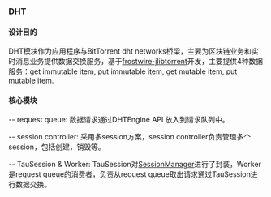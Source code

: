 ### DHT


#### 设计目的

DHT模块作为应用程序与BitTorrent dht networks桥梁，主要为区块链业务和实时消息业务提供数据交换服务，基于[frostwire-jlibtorrent](https://github.com/frostwire/frostwire-jlibtorrent)开发，主要提供4种数据服务：get immutable item, put immutable item, get mutable item, put mutable item.

#### 核心模块

-- request queue: 数据请求通过DHTEngine API 放入到请求队列中。

-- session controller: 采用多session方案，session controller负责管理多个session，包括创建，销毁等。

-- TauSession & Worker: TauSession对[SessionManager](https://github.com/frostwire/frostwire-jlibtorrent/blob/master/src/main/java/com/frostwire/jlibtorrent/SessionManager.java)进行了封装，Worker 是request queue的消费者，负责从request queue取出请求通过TauSession进行数据交换。